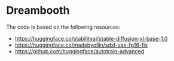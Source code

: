# Dreambooth


The code is based on the following resources:
* https://huggingface.co/stabilityai/stable-diffusion-xl-base-1.0
* https://huggingface.co/madebyollin/sdxl-vae-fp16-fix
* https://github.com/huggingface/autotrain-advanced
